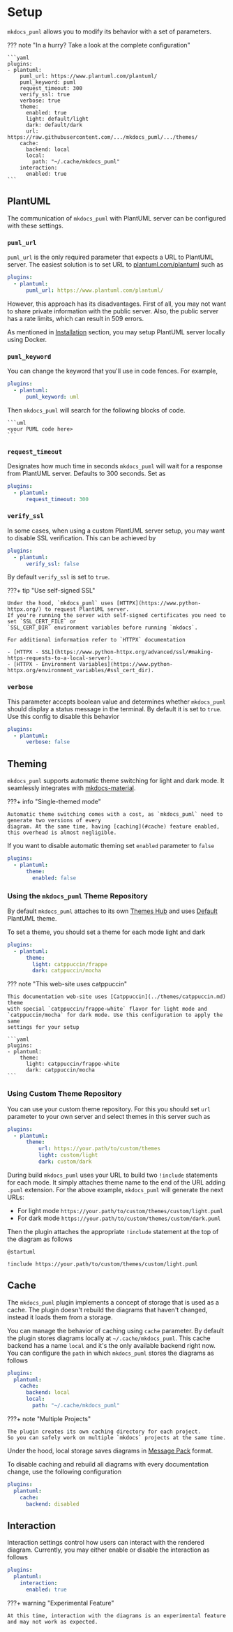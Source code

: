 # Setup

`mkdocs_puml` allows you to modify its behavior with a set of parameters.

??? note "In a hurry? Take a look at the complete configuration"

    ```yaml
    plugins:
    - plantuml:
        puml_url: https://www.plantuml.com/plantuml/
        puml_keyword: puml
        request_timeout: 300
        verify_ssl: true
        verbose: true
        theme:
          enabled: true
          light: default/light
          dark: default/dark
          url: https://raw.githubusercontent.com/.../mkdocs_puml/.../themes/
        cache:
          backend: local
          local:
            path: "~/.cache/mkdocs_puml"
        interaction:
          enabled: true
    ```

## PlantUML

The communication of `mkdocs_puml` with PlantUML server can be configured with these settings.

### `puml_url`

`puml_url` is the only required parameter that expects a URL to PlantUML server.
The easiest solution is to set URL to [plantuml.com/plantuml](https://www.plantuml.com/plantuml/) such as

```yaml
plugins:
  - plantuml:
      puml_url: https://www.plantuml.com/plantuml/
```

However, this approach has its disadvantages. First of all, you may not want to share private information
with the public server. Also, the public server has a rate limits, which can result in 509 errors.

As mentioned in [Installation](index.md#installation) section, you may setup PlantUML server locally
using Docker.

### `puml_keyword`

You can change the keyword that you'll use in code fences. For example,

```yaml
plugins:
  - plantuml:
      puml_keyword: uml
```

Then `mkdocs_puml` will search for the following blocks of code.

~~~
```uml
<your PUML code here>
```
~~~

### `request_timeout`

Designates how much time in seconds `mkdocs_puml` will wait for a response from PlantUML server.
Defaults to 300 seconds. Set as

```yaml
plugins:
  - plantuml:
      request_timeout: 300
```

### `verify_ssl`

In some cases, when using a custom PlantUML server setup, you may want to disable
SSL verification. This can be achieved by

```yaml
plugins:
  - plantuml:
      verify_ssl: false
```

By default `verify_ssl` is set to `true`.

???+ tip "Use self-signed SSL"

    Under the hood, `mkdocs_puml` uses [HTTPX](https://www.python-httpx.org/) to request PlantUML server.
    If you're running the server with self-signed certificates you need to set `SSL_CERT_FILE` or
    `SSL_CERT_DIR` environment variables before running `mkdocs`.

    For additional information refer to `HTTPX` documentation

    - [HTTPX - SSL](https://www.python-httpx.org/advanced/ssl/#making-https-requests-to-a-local-server).
    - [HTTPX - Environment Variables](https://www.python-httpx.org/environment_variables/#ssl_cert_dir).

### `verbose`

This parameter accepts boolean value and determines whether `mkdocs_puml` should display a status
message in the terminal. By default it is set to `true`. Use this config to disable this behavior

```yaml
plugins:
  - plantuml:
      verbose: false
```

## Theming <theming>

`mkdocs_puml` supports automatic theme switching for light and dark mode. It seamlessly integrates
with [mkdocs-material](https://squidfunk.github.io/mkdocs-material/).

???+ info "Single-themed mode"

    Automatic theme switching comes with a cost, as `mkdocs_puml` need to generate two versions of every
    diagram. At the same time, having [caching](#cache) feature enabled, this overhead is almost negligible.

If you want to disable automatic theming set `enabled` parameter to `false`

```yaml
plugins:
  - plantuml:
      theme:
        enabled: false
```

### Using the `mkdocs_puml` Theme Repository

By default `mkdocs_puml` attaches to its own [Themes Hub](../themes/index.md)
and uses [Default](../themes/default.md) PlantUML theme.

To set a theme, you should set a theme for each mode light and dark

```yaml
plugins:
  - plantuml:
      theme:
        light: catppuccin/frappe
        dark: catppuccin/mocha
```

??? note "This web-site uses catppuccin"

    This documentation web-site uses [Catppuccin](../themes/catppuccin.md) theme
    with special `catppuccin/frappe-white` flavor for light mode and
    `catppuccin/mocha` for dark mode. Use this configuration to apply the same
    settings for your setup

    ```yaml
    plugins:
    - plantuml:
        theme:
          light: catppuccin/frappe-white
          dark: catppuccin/mocha
    ```

### Using Custom Theme Repository

You can use your custom theme repository. For this you should set `url` parameter to your own server
and select themes in this server such as

```yaml
plugins:
  - plantuml:
      theme:
          url: https://your.path/to/custom/themes
          light: custom/light
          dark: custom/dark
```

During build `mkdocs_puml` uses your URL to build two `!include` statements for each mode.
It simply attaches theme name to the end of the URL adding `.puml` extension. For the
above example, `mkdocs_puml` will generate the next URLs:

- For light mode `https://your.path/to/custom/themes/custom/light.puml`
- For dark mode `https://your.path/to/custom/themes/custom/dark.puml`

Then the plugin attaches the appropriate `!include` statement at the top of the diagram
as follows

```
@startuml

!include https://your.path/to/custom/themes/custom/light.puml
```

## Cache <cache>

The `mkdocs_puml` plugin implements a concept of storage that is used as a cache.
The plugin doesn't rebuild the diagrams that haven't changed, instead it loads
them from a storage.

You can manage the behavior of caching using `cache` parameter. By default
the plugin stores diagrams locally at `~/.cache/mkdocs_puml`. This cache
backend has a name `local` and it's the only available backend right now.
You can configure the `path` in which `mkdocs_puml` stores the diagrams
as follows

```yaml
plugins:
  plantuml:
    cache:
      backend: local
      local:
        path: "~/.cache/mkdocs_puml"
```

???+ note "Multiple Projects"

    The plugin creates its own caching directory for each project.
    So you can safely work on multiple `mkdocs` projects at the same time.

Under the hood, local storage saves diagrams in [Message Pack](https://msgpack.org/) format.

To disable caching and rebuild all diagrams with every documentation change, use
the following configuration

```yaml
plugins:
  plantuml:
    cache:
      backend: disabled
```

## Interaction

Interaction settings control how users can interact with the rendered diagram.
Currently, you may either enable or disable the interaction as follows

```yaml
plugins:
  plantuml:
    interaction:
      enabled: true
```

???+ warning "Experimental Feature"

    At this time, interaction with the diagrams is an experimental feature
    and may not work as expected.
